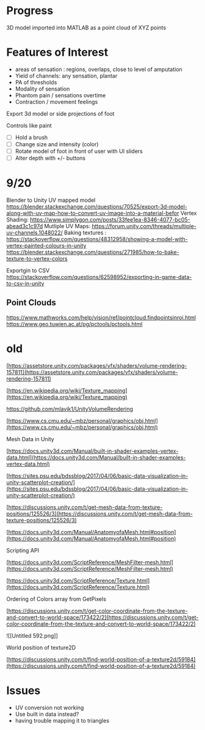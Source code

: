 

# Progress

3D model imported into MATLAB as a point cloud of XYZ points 
# Features of Interest

- areas of sensation : regions, overlaps, close to level of amputation
- Yield of channels: any sensation, plantar
- PA of thresholds
- Modality of sensation
- Phantom pain / sensations overtime
- Contraction / movement feelings

Export 3d model or side projections of foot

Controls like paint

- [ ] Hold a brush
- [ ] Change size and intensity (color)
- [ ] Rotate model of foot in front of user with UI sliders
- [ ] Alter depth with +/- buttons

# 9/20
Blender to Unity UV mapped model https://blender.stackexchange.com/questions/70525/export-3d-model-along-with-uv-map-how-to-convert-uv-image-into-a-material-befor
Vertex Shading: https://www.simplygon.com/posts/33fee1ea-8346-4077-bc05-abead3c1c97d
Mutliple UV Maps: https://forum.unity.com/threads/multiple-uv-channels.1048022/
Baking textures : https://stackoverflow.com/questions/48312958/showing-a-model-with-vertex-painted-colours-in-unity 
https://blender.stackexchange.com/questions/271985/how-to-bake-texture-to-vertex-colors 

Exportgin to CSV https://stackoverflow.com/questions/62598952/exporting-in-game-data-to-csv-in-unity

## Point Clouds
https://www.mathworks.com/help/vision/ref/pointcloud.findpointsinroi.html
https://www.geo.tuwien.ac.at/pg/pctools/pctools.html
# old

[https://assetstore.unity.com/packages/vfx/shaders/volume-rendering-157811](https://assetstore.unity.com/packages/vfx/shaders/volume-rendering-157811)

[https://en.wikipedia.org/wiki/Texture_mapping](https://en.wikipedia.org/wiki/Texture_mapping)

https://github.com/mlavik1/UnityVolumeRendering

[https://www.cs.cmu.edu/~mbz/personal/graphics/obj.html](https://www.cs.cmu.edu/~mbz/personal/graphics/obj.html)

  

  

  

Mesh Data in Unity

[https://docs.unity3d.com/Manual/built-in-shader-examples-vertex-data.html](https://docs.unity3d.com/Manual/built-in-shader-examples-vertex-data.html)

[https://sites.psu.edu/bdssblog/2017/04/06/basic-data-visualization-in-unity-scatterplot-creation/](https://sites.psu.edu/bdssblog/2017/04/06/basic-data-visualization-in-unity-scatterplot-creation/)

  

[https://discussions.unity.com/t/get-mesh-data-from-texture-positions/125526/3](https://discussions.unity.com/t/get-mesh-data-from-texture-positions/125526/3)

  

[https://docs.unity3d.com/Manual/AnatomyofaMesh.html#position](https://docs.unity3d.com/Manual/AnatomyofaMesh.html#position)

  

Scripting API

[https://docs.unity3d.com/ScriptReference/MeshFilter-mesh.html](https://docs.unity3d.com/ScriptReference/MeshFilter-mesh.html)

[https://docs.unity3d.com/ScriptReference/Texture.html](https://docs.unity3d.com/ScriptReference/Texture.html)

  

  

Ordering of Colors array from GetPixels

[https://discussions.unity.com/t/get-color-coordinate-from-the-texture-and-convert-to-world-space/173422/2](https://discussions.unity.com/t/get-color-coordinate-from-the-texture-and-convert-to-world-space/173422/2)

  

![[Untitled 592.png]]

  

World position of texture2D

[https://discussions.unity.com/t/find-world-position-of-a-texture2d/59184](https://discussions.unity.com/t/find-world-position-of-a-texture2d/59184)

  

  

# Issues

- UV conversion not working
- Use built in data instead?
- having trouble mapping it to triangles